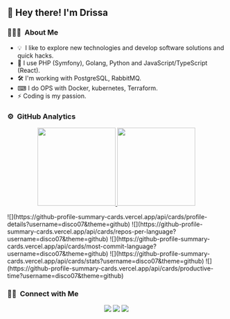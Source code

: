 <!-- ![Aditya Vikram Singh Banner](https://raw.githubusercontent.com/disco07/disco07/master/assets/Aditya%20Vikram%20Singh%20Banner.jpg) -->

<h2>👋 Hey there! I'm Drissa</h2>

<!-- ## 👋 &nbsp;Hey there! I'm Drissa -->

### 👨🏻‍💻 &nbsp;About Me
<ul>
 <li>💡 &nbsp;I like to explore new technologies and develop software solutions and quick hacks.</li>
 <li>🔭 I use PHP (Symfony), Golang, Python and JavaScript/TypeScript (React).</li>
 <li>🛠 I'm working with PostgreSQL, RabbitMQ.</li>
 <li>⌨ I do OPS with Docker, kubernetes, Terraform.</li>
 <li>⚡ Coding is my passion.</li>
</ul>
<!-- 🎓 &nbsp;I'm currently studying Computer Science and Mathematics at the University of Massachusetts Amherst.\
🌱 &nbsp;I'm on track for learning more about Artificial Intelligence, Systems Design, and Cloud Architecture.\
✍️ &nbsp;In my free time, I pursue Graphic Design and Blog Writing as hobbies/side hustles.\
💬 &nbsp;Feel free to reach out to me for pro bono consulting and volunteering, or just for some interesting discussion.\
✉️ &nbsp;You can shoot me an email at koneenok@outlook.fr! I'll try to respond as soon as I can.\
📄 &nbsp;Please have a look at my [Résumé](https://www.adityavsingh.com/resume.html) for more details about me. I'm open to feedback and suggestions! -->

### ⚙️ &nbsp;GitHub Analytics

<p align="center">
<a href="https://github.com/disco07">
  <img height="180em" src="https://github-readme-stats-eight-theta.vercel.app/api?username=disco07&show_icons=true&theme=algolia&include_all_commits=true&count_private=true"/>
  <img height="180em" src="https://github-readme-stats-eight-theta.vercel.app/api/top-langs/?username=disco07&hide=c,python,jupyter%20notebook&layout=compact&langs_count=8&theme=algolia"/>
</a>
</p>
![](https://github-profile-summary-cards.vercel.app/api/cards/profile-details?username=disco07&theme=github)
![](https://github-profile-summary-cards.vercel.app/api/cards/repos-per-language?username=disco07&theme=github)
![](https://github-profile-summary-cards.vercel.app/api/cards/most-commit-language?username=disco07&theme=github)
![](https://github-profile-summary-cards.vercel.app/api/cards/stats?username=disco07&theme=github)
![](https://github-profile-summary-cards.vercel.app/api/cards/productive-time?username=disco07&theme=github)


### 🤝🏻 &nbsp;Connect with Me

<p align="center">
<a href="https://linkedin.com/in/drissa-koné"><img src="https://img.shields.io/badge/-Koné%20Drissa-0077B5?style=flat&logo=Linkedin&logoColor=white"/></a>
<a href="mailto:koneenoke@gmail.com"><img src="https://img.shields.io/badge/-koneenoke@gmail.com-D14836?style=flat&logo=Gmail&logoColor=white"/></a>
<a href="mailto:koneenok@outlook.fr"><img src="https://img.shields.io/badge/-koneenok@outlook.fr-1877F2?style=flat&logo=Outlook&logoColor=white"/></a>
</p>

